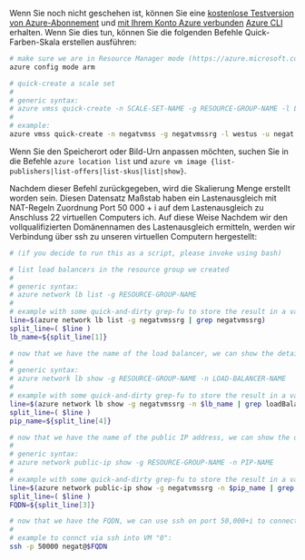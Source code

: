 Wenn Sie noch nicht geschehen ist, können Sie eine [kostenlose Testversion von Azure-Abonnement](https://azure.microsoft.com/pricing/free-trial/) und [mit Ihrem Konto Azure verbunden](../articles/xplat-cli-connect.md) [Azure CLI](../articles/xplat-cli-install.md) erhalten. Wenn Sie dies tun, können Sie die folgenden Befehle Quick-Farben-Skala erstellen ausführen:

```bash
# make sure we are in Resource Manager mode (https://azure.microsoft.com/en-us/documentation/articles/resource-manager-deployment-model/)
azure config mode arm

# quick-create a scale set
#
# generic syntax:
# azure vmss quick-create -n SCALE-SET-NAME -g RESOURCE-GROUP-NAME -l LOCATION -u USERNAME -p PASSWORD -C INSTANCE-COUNT -Q IMAGE-URN
#
# example:
azure vmss quick-create -n negatvmss -g negatvmssrg -l westus -u negat -p P4ssw0rd -C 5 -Q Canonical:UbuntuServer:14.04.4-LTS:latest
```

Wenn Sie den Speicherort oder Bild-Urn anpassen möchten, suchen Sie in die Befehle `azure location list` und `azure vm image {list-publishers|list-offers|list-skus|list|show}`.

Nachdem dieser Befehl zurückgegeben, wird die Skalierung Menge erstellt worden sein. Diesen Datensatz Maßstab haben ein Lastenausgleich mit NAT-Regeln Zuordnung Port 50 000 + i auf dem Lastenausgleich zu Anschluss 22 virtuellen Computers ich. Auf diese Weise Nachdem wir den vollqualifizierten Domänennamen des Lastenausgleich ermitteln, werden wir Verbindung über ssh zu unseren virtuellen Computern hergestellt:

```bash
# (if you decide to run this as a script, please invoke using bash)

# list load balancers in the resource group we created
#
# generic syntax:
# azure network lb list -g RESOURCE-GROUP-NAME
#
# example with some quick-and-dirty grep-fu to store the result in a variable:
line=$(azure network lb list -g negatvmssrg | grep negatvmssrg)
split_line=( $line )
lb_name=${split_line[1]}

# now that we have the name of the load balancer, we can show the details to find which Public IP (PIP) is associated to it
#
# generic syntax:
# azure network lb show -g RESOURCE-GROUP-NAME -n LOAD-BALANCER-NAME
#
# example with some quick-and-dirty grep-fu to store the result in a variable:
line=$(azure network lb show -g negatvmssrg -n $lb_name | grep loadBalancerFrontEnd)
split_line=( $line )
pip_name=${split_line[4]}

# now that we have the name of the public IP address, we can show the details to find the FQDN
#
# generic syntax:
# azure network public-ip show -g RESOURCE-GROUP-NAME -n PIP-NAME
#
# example with some quick-and-dirty grep-fu to store the result in a variable:
line=$(azure network public-ip show -g negatvmssrg -n $pip_name | grep FQDN)
split_line=( $line )
FQDN=${split_line[3]}

# now that we have the FQDN, we can use ssh on port 50,000+i to connect to VM i (where i is 0-indexed)
#
# example to connct via ssh into VM "0":
ssh -p 50000 negat@$FQDN
```